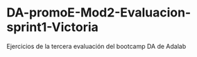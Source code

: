 # DA-promoE-Mod2-Evaluacion-sprint1-Victoria
Ejercicios de la tercera evaluación del bootcamp DA de Adalab
